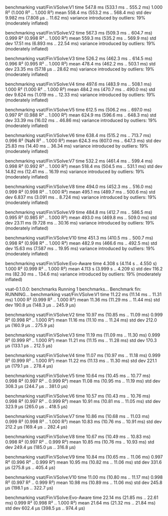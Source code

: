 benchmarking vsat/Fin:VSolve:V1
time                 547.8 ms   (533.1 ms .. 555.2 ms)
                     1.000 R²   (1.000 R² .. 1.000 R²)
mean                 558.4 ms   (553.2 ms .. 568.4 ms)
std dev              9.982 ms   (7.808 μs .. 11.62 ms)
variance introduced by outliers: 19% (moderately inflated)

benchmarking vsat/Fin:VSolve:V2
time                 567.3 ms   (509.3 ms .. 604.7 ms)
                     0.999 R²   (0.998 R² .. 1.000 R²)
mean                 559.3 ms   (535.2 ms .. 569.9 ms)
std dev              17.51 ms   (6.893 ms .. 22.54 ms)
variance introduced by outliers: 19% (moderately inflated)

benchmarking vsat/Fin:VSolve:V3
time                 526.2 ms   (462.3 ms .. 614.5 ms)
                     0.996 R²   (0.995 R² .. 1.000 R²)
mean                 478.4 ms   (462.2 ms .. 503.1 ms)
std dev              23.35 ms   (57.18 μs .. 28.62 ms)
variance introduced by outliers: 19% (moderately inflated)

benchmarking vsat/Fin:VSolve:V4
time                 497.6 ms   (483.9 ms .. 508.1 ms)
                     1.000 R²   (1.000 R² .. 1.000 R²)
mean                 484.2 ms   (470.7 ms .. 490.0 ms)
std dev              9.624 ms   (1.019 ms .. 12.33 ms)
variance introduced by outliers: 19% (moderately inflated)

benchmarking vsat/Fin:VSolve:V5
time                 612.5 ms   (506.2 ms .. 697.0 ms)
                     0.997 R²   (0.988 R² .. 1.000 R²)
mean                 624.9 ms   (596.6 ms .. 648.3 ms)
std dev              33.39 ms   (16.02 ms .. 46.86 ms)
variance introduced by outliers: 19% (moderately inflated)

benchmarking vsat/Fin:VSolve:V6
time                 638.4 ms   (515.2 ms .. 713.7 ms)
                     0.996 R²   (NaN R² .. 1.000 R²)
mean                 624.3 ms   (607.0 ms .. 647.3 ms)
std dev              25.83 ms   (14.40 ms .. 36.34 ms)
variance introduced by outliers: 19% (moderately inflated)

benchmarking vsat/Fin:VSolve:V7
time                 532.2 ms   (461.4 ms .. 599.4 ms)
                     0.998 R²   (0.992 R² .. 1.000 R²)
mean                 518.4 ms   (504.5 ms .. 531.1 ms)
std dev              14.82 ms   (12.41 ms .. 16.19 ms)
variance introduced by outliers: 19% (moderately inflated)

benchmarking vsat/Fin:VSolve:V8
time                 494.0 ms   (452.3 ms .. 516.0 ms)
                     0.999 R²   (0.998 R² .. 1.000 R²)
mean                 495.1 ms   (489.7 ms .. 500.6 ms)
std dev              6.837 ms   (3.091 ms .. 8.724 ms)
variance introduced by outliers: 19% (moderately inflated)

benchmarking vsat/Fin:VSolve:V9
time                 484.8 ms   (412.7 ms .. 586.5 ms)
                     0.995 R²   (0.985 R² .. 1.000 R²)
mean                 493.0 ms   (469.8 ms .. 509.0 ms)
std dev              23.11 ms   (9.728 ms .. 30.16 ms)
variance introduced by outliers: 19% (moderately inflated)

benchmarking vsat/Fin:VSolve:V10
time                 451.3 ms   (410.5 ms .. 500.7 ms)
                     0.998 R²   (0.998 R² .. 1.000 R²)
mean                 482.9 ms   (466.6 ms .. 492.5 ms)
std dev              15.63 ms   (7.587 ms .. 19.95 ms)
variance introduced by outliers: 19% (moderately inflated)

benchmarking vsat/Fin:VSolve:Evo-Aware
time                 4.308 s    (4.114 s .. 4.550 s)
                     1.000 R²   (0.999 R² .. 1.000 R²)
mean                 4.113 s    (3.999 s .. 4.209 s)
std dev              116.2 ms   (82.30 ms .. 134.6 ms)
variance introduced by outliers: 19% (moderately inflated)

vsat-0.1.0.0: benchmarks
Running 1 benchmarks...
Benchmark fin: RUNNING...
benchmarking vsat/Fin:VSolve:V1
time                 11.22 ms   (11.14 ms .. 11.31 ms)
                     1.000 R²   (0.999 R² .. 1.000 R²)
mean                 11.36 ms   (11.29 ms .. 11.44 ms)
std dev              190.8 μs   (148.3 μs .. 245.9 μs)

benchmarking vsat/Fin:VSolve:V2
time                 10.97 ms   (10.85 ms .. 11.09 ms)
                     0.999 R²   (0.998 R² .. 1.000 R²)
mean                 11.16 ms   (11.10 ms .. 11.24 ms)
std dev              212.0 μs   (160.9 μs .. 275.9 μs)

benchmarking vsat/Fin:VSolve:V3
time                 11.19 ms   (11.09 ms .. 11.30 ms)
                     0.999 R²   (0.999 R² .. 1.000 R²)
mean                 11.21 ms   (11.15 ms .. 11.28 ms)
std dev              170.3 μs   (133.1 μs .. 212.5 μs)

benchmarking vsat/Fin:VSolve:V4
time                 11.07 ms   (10.97 ms .. 11.18 ms)
                     0.999 R²   (0.999 R² .. 1.000 R²)
mean                 11.22 ms   (11.13 ms .. 11.30 ms)
std dev              221.1 μs   (179.1 μs .. 278.4 μs)

benchmarking vsat/Fin:VSolve:V5
time                 10.64 ms   (10.45 ms .. 10.77 ms)
                     0.998 R²   (0.997 R² .. 0.999 R²)
mean                 11.08 ms   (10.95 ms .. 11.19 ms)
std dev              308.3 μs   (244.7 μs .. 381.0 μs)

benchmarking vsat/Fin:VSolve:V6
time                 10.57 ms   (10.43 ms .. 10.76 ms)
                     0.998 R²   (0.997 R² .. 0.999 R²)
mean                 10.91 ms   (10.81 ms .. 11.05 ms)
std dev              323.9 μs   (265.0 μs .. 418.5 μs)

benchmarking vsat/Fin:VSolve:V7
time                 10.86 ms   (10.68 ms .. 11.03 ms)
                     0.999 R²   (0.998 R² .. 1.000 R²)
mean                 10.83 ms   (10.76 ms .. 10.91 ms)
std dev              212.2 μs   (169.4 μs .. 282.4 μs)

benchmarking vsat/Fin:VSolve:V8
time                 10.67 ms   (10.49 ms .. 10.83 ms)
                     0.998 R²   (0.997 R² .. 0.999 R²)
mean                 10.85 ms   (10.76 ms .. 10.93 ms)
std dev              249.4 μs   (185.0 μs .. 316.8 μs)

benchmarking vsat/Fin:VSolve:V9
time                 10.84 ms   (10.65 ms .. 11.06 ms)
                     0.997 R²   (0.996 R² .. 0.999 R²)
mean                 10.95 ms   (10.82 ms .. 11.06 ms)
std dev              331.6 μs   (275.8 μs .. 405.4 μs)

benchmarking vsat/Fin:VSolve:V10
time                 11.00 ms   (10.80 ms .. 11.17 ms)
                     0.998 R²   (0.997 R² .. 0.999 R²)
mean                 10.98 ms   (10.89 ms .. 11.06 ms)
std dev              245.8 μs   (198.1 μs .. 322.7 μs)

benchmarking vsat/Fin:VSolve:Evo-Aware
time                 22.14 ms   (21.85 ms .. 22.61 ms)
                     0.999 R²   (0.998 R² .. 1.000 R²)
mean                 21.64 ms   (21.32 ms .. 21.84 ms)
std dev              602.4 μs   (398.5 μs .. 974.4 μs)
